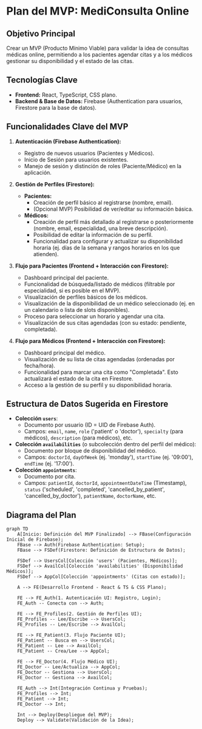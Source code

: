  # Plan del MVP: MediConsulta Online

## Objetivo Principal
Crear un MVP (Producto Mínimo Viable) para validar la idea de consultas médicas online, permitiendo a los pacientes agendar citas y a los médicos gestionar su disponibilidad y el estado de las citas.

## Tecnologías Clave
*   **Frontend:** React, TypeScript, CSS plano.
*   **Backend & Base de Datos:** Firebase (Authentication para usuarios, Firestore para la base de datos).

## Funcionalidades Clave del MVP

1.  **Autenticación (Firebase Authentication):**
    *   Registro de nuevos usuarios (Pacientes y Médicos).
    *   Inicio de Sesión para usuarios existentes.
    *   Manejo de sesión y distinción de roles (Paciente/Médico) en la aplicación.

2.  **Gestión de Perfiles (Firestore):**
    *   **Pacientes:**
        *   Creación de perfil básico al registrarse (nombre, email).
        *   (Opcional MVP) Posibilidad de ver/editar su información básica.
    *   **Médicos:**
        *   Creación de perfil más detallado al registrarse o posteriormente (nombre, email, especialidad, una breve descripción).
        *   Posibilidad de editar la información de su perfil.
        *   Funcionalidad para configurar y actualizar su disponibilidad horaria (ej. días de la semana y rangos horarios en los que atienden).

3.  **Flujo para Pacientes (Frontend + Interacción con Firestore):**
    *   Dashboard principal del paciente.
    *   Funcionalidad de búsqueda/listado de médicos (filtrable por especialidad, si es posible en el MVP).
    *   Visualización de perfiles básicos de los médicos.
    *   Visualización de la disponibilidad de un médico seleccionado (ej. en un calendario o lista de slots disponibles).
    *   Proceso para seleccionar un horario y agendar una cita.
    *   Visualización de sus citas agendadas (con su estado: pendiente, completada).

4.  **Flujo para Médicos (Frontend + Interacción con Firestore):**
    *   Dashboard principal del médico.
    *   Visualización de su lista de citas agendadas (ordenadas por fecha/hora).
    *   Funcionalidad para marcar una cita como "Completada". Esto actualizará el estado de la cita en Firestore.
    *   Acceso a la gestión de su perfil y su disponibilidad horaria.

## Estructura de Datos Sugerida en Firestore

*   **Colección `users`**:
    *   Documento por usuario (ID = UID de Firebase Auth).
    *   Campos: `email`, `name`, `role` ('patient' o 'doctor'), `specialty` (para médicos), `description` (para médicos), etc.
*   **Colección `availabilities`** (o subcolección dentro del perfil del médico):
    *   Documento por bloque de disponibilidad del médico.
    *   Campos: `doctorId`, `dayOfWeek` (ej. 'monday'), `startTime` (ej. '09:00'), `endTime` (ej. '17:00').
*   **Colección `appointments`**:
    *   Documento por cita.
    *   Campos: `patientId`, `doctorId`, `appointmentDateTime` (Timestamp), `status` ('scheduled', 'completed', 'cancelled_by_patient', 'cancelled_by_doctor'), `patientName`, `doctorName`, etc.

## Diagrama del Plan

```mermaid
graph TD
    A[Inicio: Definición del MVP Finalizado] --> FBase(Configuración Inicial de Firebase);
    FBase --> Auth(Firebase Authentication: Setup);
    FBase --> FSDef(Firestore: Definición de Estructura de Datos);
    
    FSDef --> UsersCol[Colección 'users' (Pacientes, Médicos)];
    FSDef --> AvailCol[Colección 'availabilities' (Disponibilidad Médicos)];
    FSDef --> AppCol[Colección 'appointments' (Citas con estado)];

    A --> FE(Desarrollo Frontend - React & TS & CSS Plano);
    
    FE --> FE_Auth(1. Autenticación UI: Registro, Login);
    FE_Auth -- Conecta con --> Auth;
    
    FE --> FE_Profiles(2. Gestión de Perfiles UI);
    FE_Profiles -- Lee/Escribe --> UsersCol;
    FE_Profiles -- Lee/Escribe --> AvailCol;
    
    FE --> FE_Patient(3. Flujo Paciente UI);
    FE_Patient -- Busca en --> UsersCol;
    FE_Patient -- Lee --> AvailCol;
    FE_Patient -- Crea/Lee --> AppCol;
    
    FE --> FE_Doctor(4. Flujo Médico UI);
    FE_Doctor -- Lee/Actualiza --> AppCol;
    FE_Doctor -- Gestiona --> UsersCol;
    FE_Doctor -- Gestiona --> AvailCol;
    
    FE_Auth --> Int(Integración Continua y Pruebas);
    FE_Profiles --> Int;
    FE_Patient --> Int;
    FE_Doctor --> Int;
    
    Int --> Deploy(Despliegue del MVP);
    Deploy --> Validate(Validación de la Idea);